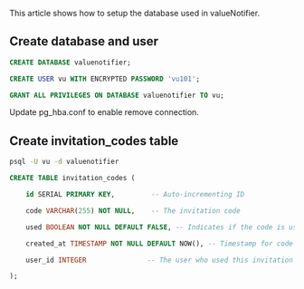 This article shows how to setup the database used in valueNotifier.

## Create database and user

```sql
CREATE DATABASE valuenotifier; 

CREATE USER vu WITH ENCRYPTED PASSWORD 'vu101'; 

GRANT ALL PRIVILEGES ON DATABASE valuenotifier TO vu; 

```
Update pg_hba.conf to enable remove connection.

## Create invitation_codes table

```bash
psql -U vu -d valuenotifier
```


```sql
CREATE TABLE invitation_codes ( 

    id SERIAL PRIMARY KEY,         -- Auto-incrementing ID 

    code VARCHAR(255) NOT NULL,    -- The invitation code 

    used BOOLEAN NOT NULL DEFAULT FALSE, -- Indicates if the code is used 

    created_at TIMESTAMP NOT NULL DEFAULT NOW(), -- Timestamp for code creation 

    user_id INTEGER               -- The user who used this invitation ID 

); 
```

